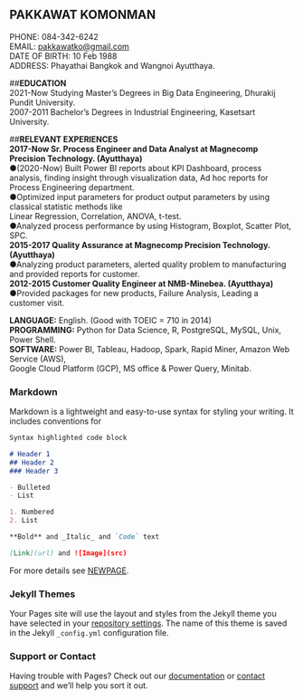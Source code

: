 ## PAKKAWAT KOMONMAN
PHONE: 	       084-342-6242<br />
EMAIL: 	       pakkawatko@gmail.com<br />
DATE OF BIRTH:	10 Feb 1988<br />
ADDRESS:	      Phayathai Bangkok and Wangnoi Ayutthaya.<br />

##**EDUCATION**<br />
2021-Now	Studying Master’s Degrees in Big Data Engineering, Dhurakij Pundit University.<br />
2007-2011	Bachelor’s Degrees in Industrial Engineering, Kasetsart University.<br />

##**RELEVANT EXPERIENCES**<br />
**2017-Now	Sr. Process Engineer and Data Analyst at Magnecomp Precision Technology. (Ayutthaya)**<br />
  ●(2020-Now) Built Power BI reports about KPI Dashboard, process analysis, finding insight through visualization data, Ad hoc reports for Process Engineering department.<br />
  ●Optimized input parameters for product output parameters by using classical statistic methods like<br />
  Linear Regression, Correlation, ANOVA, t-test.<br />
  ●Analyzed process performance by using Histogram, Boxplot, Scatter Plot, SPC.<br />
**2015-2017	Quality Assurance at Magnecomp Precision Technology. (Ayutthaya)**<br />
  ●Analyzing product parameters, alerted quality problem to manufacturing and provided reports for customer.<br />
**2012-2015	Customer Quality Engineer at NMB-Minebea. (Ayutthaya)**<br />
  ●Provided packages for new products, Failure Analysis, Leading a customer visit.<br />

**LANGUAGE:**	    English. (Good with TOEIC = 710 in 2014)<br />
**PROGRAMMING:** 	Python for Data Science, R, PostgreSQL, MySQL, Unix, Power Shell.<br />
**SOFTWARE:**	    Power BI, Tableau, Hadoop, Spark, Rapid Miner, Amazon Web Service (AWS),<br /> 
                  Google Cloud Platform (GCP), MS office & Power Query, Minitab.<br />

### Markdown

Markdown is a lightweight and easy-to-use syntax for styling your writing. It includes conventions for

```markdown
Syntax highlighted code block

# Header 1
## Header 2
### Header 3

- Bulleted
- List

1. Numbered
2. List

**Bold** and _Italic_ and `Code` text

[Link](url) and ![Image](src)
```

For more details see [NEWPAGE](https://pakkawatk.github.io/portfolio/page1).

### Jekyll Themes

Your Pages site will use the layout and styles from the Jekyll theme you have selected in your [repository settings](https://github.com/Pakkawatk/pakkawatko/settings/pages). The name of this theme is saved in the Jekyll `_config.yml` configuration file.

### Support or Contact

Having trouble with Pages? Check out our [documentation](https://docs.github.com/categories/github-pages-basics/) or [contact support](https://support.github.com/contact) and we’ll help you sort it out.
